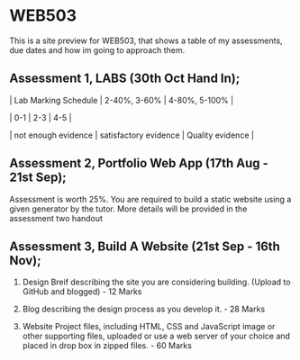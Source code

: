 # WEB503

This is a site preview for WEB503, that shows a table of my assessments, due dates and how im going to approach them.



## Assessment 1, LABS (30th Oct Hand In);

| Lab Marking Schedule | 2-40%, 3-60% | 4-80%, 5-100%  |

| 0-1 | 2-3 | 4-5 |

| not enough evidence | satisfactory evidence | Quality evidence |



## Assessment 2, Portfolio Web App (17th Aug - 21st Sep);

Assessment is worth 25%. You are required to build a static website using a given generator by the tutor. More details will be provided in the assessment two handout



## Assessment 3, Build A Website (21st Sep - 16th Nov);

1. Design Breif describing the site you are considering building. (Upload to GitHub and blogged) - 12 Marks

2. Blog describing the design process as you develop it. - 28 Marks

3. Website Project files, including HTML, CSS and JavaScript image or other supporting files, uploaded or use a web server of your choice
   and placed in drop box in zipped files. - 60 Marks
